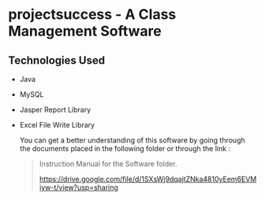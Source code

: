 # projectsuccess - A Class Management Software
## Technologies Used
- Java
- MySQL
- Jasper Report Library
- Excel File Write Library

  You can get a better understanding of this software by going through the documents placed in the following folder or through the link :
  > Instruction Manual for the Software folder.
  > 
  > https://drive.google.com/file/d/1SXsWj9dqajtZNka4810yEem6EVMiyw-t/view?usp=sharing
